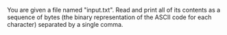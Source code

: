 You are given a file named "input.txt". Read and print all of its contents as a sequence of bytes (the binary representation of the ASCII code for each character) separated by a single comma. 
